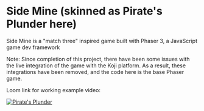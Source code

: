 # Side Mine (skinned as Pirate's Plunder here)
Side Mine is a "match three" inspired game built with Phaser 3, a JavaScript game dev framework

Note: Since completion of this project, there have been some issues with the live integration of the game with the Koji platform. As a result, these integrations have been removed, and the code here is the base Phaser game.

Loom link for working example video:

[![Pirate's Plunder](https://cdn.loom.com/sessions/thumbnails/f8e1cd8fb9054f18a1bf6acc06955ed3-with-play.gif)](https://www.loom.com/share/f8e1cd8fb9054f18a1bf6acc06955ed3 "Pirate's Plunder")
